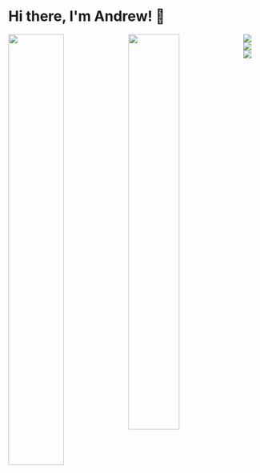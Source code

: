 # Hi there, I'm Andrew! 👋

<img align="left" width="47%" src="https://github-readme-stats.vercel.app/api?username=avan3&show_icons=true&theme=radical" />
<img align="left" width="45%" src="https://github-readme-stats.vercel.app/api/top-langs/?username=avan3&layout=compact" />

<img align="left" src="https://img.shields.io/badge/angular-%23DD0031.svg?style=for-the-badge&logo=angular&logoColor=white" />
<img align="left" src="https://img.shields.io/badge/react-%2320232a.svg?style=for-the-badge&logo=react&logoColor=%2361DAFB" />
<img align="left" src="https://img.shields.io/badge/spring-%236DB33F.svg?style=for-the-badge&logo=spring&logoColor=white" />



<!-- 
![Andrew's GitHub stats](https://github-readme-stats.vercel.app/api?username=avan3&show_icons=true&theme=radical)
[![Top Langs](https://github-readme-stats.vercel.app/api/top-langs/?username=avan3&layout=compact)](https://github.com/avan3/github-readme-stats)
![Angular](https://img.shields.io/badge/angular-%23DD0031.svg?style=for-the-badge&logo=angular&logoColor=white)
![React](https://img.shields.io/badge/react-%2320232a.svg?style=for-the-badge&logo=react&logoColor=%2361DAFB)
![Spring](https://img.shields.io/badge/spring-%236DB33F.svg?style=for-the-badge&logo=spring&logoColor=white)
![TypeScript](https://img.shields.io/badge/typescript-%23007ACC.svg?style=for-the-badge&logo=typescript&logoColor=white)
-->
